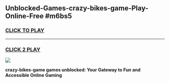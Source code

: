 
## Unblocked-Games-crazy-bikes-game-Play-Online-Free #m6bs5
<h3>
<a href="https://us.freeplayer.one?title=crazy-bikes-game&ref=10M">CLICK TO PLAY</a></h3>
<hr>

<h3>
<a href="https://us.freeplayer.one?title=crazy-bikes-game&ref=10M">CLICK 2 PLAY</a>
  
</h3>

<a href="https://us.freeplayer.one?title=crazy-bikes-game&ref=10M"><img src="https://clearcache.store/games.png"></a>


**crazy-bikes-game games unblocked: Your Gateway to Fun and Accessible Online Gaming**
